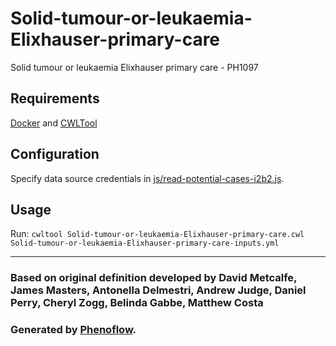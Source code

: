 # Solid-tumour-or-leukaemia-Elixhauser-primary-care

Solid tumour or leukaemia Elixhauser primary care - PH1097

## Requirements

[Docker](https://docs.docker.com/install/) and [CWLTool](https://github.com/common-workflow-language/cwltool#install)

## Configuration

Specify data source credentials in [js/read-potential-cases-i2b2.js](js/read-potential-cases-i2b2.js).

## Usage

Run: `cwltool Solid-tumour-or-leukaemia-Elixhauser-primary-care.cwl Solid-tumour-or-leukaemia-Elixhauser-primary-care-inputs.yml`

***

### Based on original definition developed by David Metcalfe, James Masters, Antonella Delmestri, Andrew Judge, Daniel Perry, Cheryl Zogg, Belinda Gabbe, Matthew Costa
### Generated by [Phenoflow](https://kclhi.org/phenoflow).
